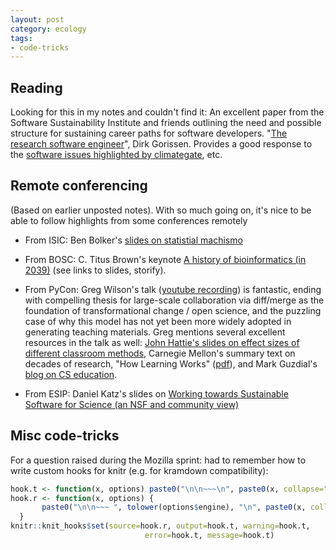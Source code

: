 ```yaml
---
layout: post
category: ecology
tags:
- code-tricks
---
```








## Reading

Looking for this in my notes and couldn't find it: An excellent paper from the Software Sustainability Institute and friends outlining the need and possible structure for sustaining career paths for software developers. "[The research software engineer](http://dirkgorissen.com/2012/09/13/the-research-software-engineer/)", Dirk Gorissen. Provides a good response to the [software issues highlighted by climategate](http://www.timeshighereducation.co.uk/news/save-your-work-give-software-engineers-a-career-track/2006431.article), etc.

## Remote conferencing

(Based on earlier unposted notes). With so much going on, it's nice to be able to follow highlights from some conferences remotely

- From ISIC: Ben Bolker's [slides on statistial machismo](http://t.co/ft2sJjRNFp)

- From BOSC: C. Titus Brown's keynote [A history of bioinformatics (in 2039)](http://ivory.idyll.org/blog/2014-bosc-keynote.html) (see links to slides, storify).

- From PyCon: Greg Wilson's talk ([youtube recording](https://www.youtube.com/watch?v=1e26rp6qPbA)) is fantastic, ending with compelling thesis for large-scale collaboration via diff/merge as the foundation of transformational change / open science, and the puzzling case of why this model has not yet been more widely adopted in generating teaching materials. Greg mentions several excellent resources in the talk as well: [John Hattie's slides on effect sizes of different classroom methods](http://www.slideshare.net/richardcookau/john-hattie-effect-sizes-on-achievement), Carnegie Mellon's summary text on decades of research, "How Learning Works" ([pdf](http://c4ed.lib.kmutt.ac.th/sites/default/files/HowLearningWorks-Ambrose.pdf)), and Mark Guzdial's [blog on CS education](http://computinged.wordpress.com/about/).

- From ESIP: Daniel Katz's slides on [Working towards Sustainable Software for Science (an NSF and community view)](http://t.co/1fUkycXAMP)


## Misc code-tricks

For a question raised during the Mozilla sprint: had to remember how to write custom hooks for knitr (e.g. for kramdown compatibility):


```r
hook.t <- function(x, options) paste0("\n\n~~~\n", paste0(x, collapse="\n"), "~~~\n\n")
hook.r <- function(x, options) {
       paste0("\n\n~~~ ", tolower(options$engine), "\n", paste0(x, collapse="\n"), "\n~~~\n\n")
  }
knitr::knit_hooks$set(source=hook.r, output=hook.t, warning=hook.t,
                              error=hook.t, message=hook.t)
```




